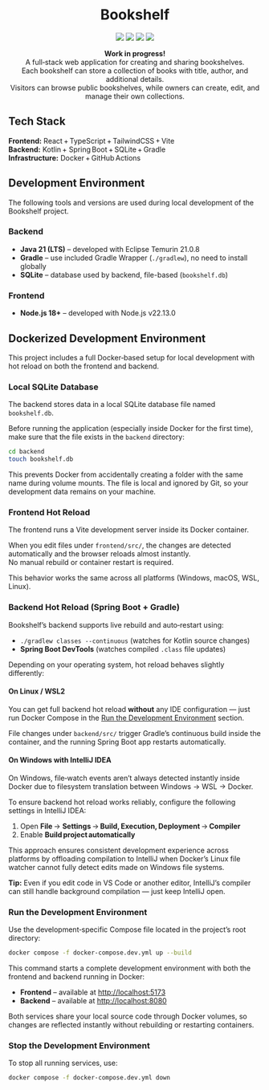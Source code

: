 <h1 align="center"> Bookshelf </h1>

<p align="center">
  <img src="https://img.shields.io/badge/frontend-React%20%2B%20TypeScript-blue" />
  <img src="https://img.shields.io/badge/backend-Kotlin%20%2B%20Spring--Boot-purple" />
  <img src="https://img.shields.io/badge/db-SQLite-lightgrey" />
  <img src="https://img.shields.io/badge/CI-GitHub%20Actions-success" />
</p>

<p align="center">
<strong>Work in progress!</strong>
</br>
A full‑stack web application for creating and sharing bookshelves.
</br>
Each bookshelf can store a collection of books with title, author, and additional details.
</br>
Visitors can browse public bookshelves, while owners can create, edit, and manage their own collections.
</p>

## Tech Stack

**Frontend:** React + TypeScript + TailwindCSS + Vite  
**Backend:** Kotlin + Spring Boot + SQLite + Gradle  
**Infrastructure:** Docker + GitHub Actions

## Development Environment

The following tools and versions are used during local development of the Bookshelf project.

### Backend

- **Java 21 (LTS)** – developed with Eclipse Temurin 21.0.8
- **Gradle** – use included Gradle Wrapper (`./gradlew`), no need to install globally
- **SQLite** – database used by backend, file-based (`bookshelf.db`)

### Frontend

- **Node.js 18+** – developed with Node.js v22.13.0

## Dockerized Development Environment

This project includes a full Docker‑based setup for local development with hot reload on both the frontend and backend.

### Local SQLite Database

The backend stores data in a local SQLite database file named `bookshelf.db`.

Before running the application (especially inside Docker for the first time),
make sure that the file exists in the `backend` directory:

```bash
cd backend
touch bookshelf.db
```

This prevents Docker from accidentally creating a folder with the same name during volume mounts.
The file is local and ignored by Git, so your development data remains on your machine.

### Frontend Hot Reload

The frontend runs a Vite development server inside its Docker container.

When you edit files under `frontend/src/`, the changes are detected automatically and the browser reloads almost instantly.  
No manual rebuild or container restart is required.

This behavior works the same across all platforms (Windows, macOS, WSL, Linux).

### Backend Hot Reload (Spring Boot + Gradle)

Bookshelf’s backend supports live rebuild and auto‑restart using:

- `./gradlew classes --continuous` (watches for Kotlin source changes)
- **Spring Boot DevTools** (watches compiled `.class` file updates)

Depending on your operating system, hot reload behaves slightly differently:

#### On Linux / WSL2

You can get full backend hot reload **without** any IDE configuration — just run Docker Compose in the [Run the Development Environment](#run-the-development-environment) section.

File changes under `backend/src/` trigger Gradle’s continuous build inside the container, and the running Spring Boot app restarts automatically.

#### On Windows with IntelliJ IDEA

On Windows, file‑watch events aren’t always detected instantly inside Docker due to filesystem translation between Windows → WSL → Docker.

To ensure backend hot reload works reliably, configure the following settings in IntelliJ IDEA:

1. Open **File** → **Settings** → **Build, Execution, Deployment** → **Compiler**
2. Enable **Build project automatically**

This approach ensures consistent development experience across platforms by offloading compilation to IntelliJ when Docker’s Linux file watcher cannot fully detect edits made on Windows file systems.

**Tip:** Even if you edit code in VS Code or another editor, IntelliJ’s compiler can still handle background compilation — just keep IntelliJ open.

### Run the Development Environment

Use the development‑specific Compose file located in the project’s root directory:

```bash
docker compose -f docker-compose.dev.yml up --build
```

This command starts a complete development environment with both the frontend and backend running in Docker:

- **Frontend** – available at [http://localhost:5173](http://localhost:5173)
- **Backend** – available at [http://localhost:8080](http://localhost:8080)

Both services share your local source code through Docker volumes, so changes are reflected instantly without rebuilding or restarting containers.

### Stop the Development Environment

To stop all running services, use:

```bash
docker compose -f docker-compose.dev.yml down
```
